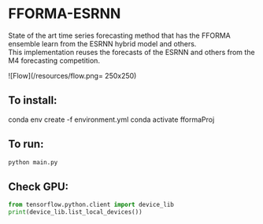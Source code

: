 # FFORMA-ESRNN
State of the art time series forecasting method that has the FFORMA ensemble learn from the ESRNN hybrid model and others. <br>
This implementation reuses the forecasts of the ESRNN and others from the M4 forecasting competition.

![Flow](/resources/flow.png= 250x250)

## To install: <br>

conda env create -f environment.yml
conda activate fformaProj

## To run: <br>

```bash
python main.py
```

## Check GPU: <br>

```python
from tensorflow.python.client import device_lib
print(device_lib.list_local_devices())
```
